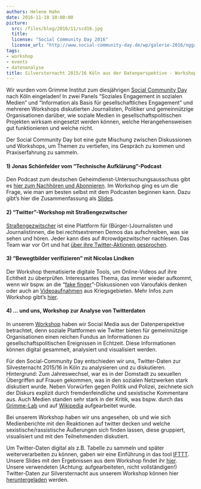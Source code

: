 ```yaml
---
authors: Helene Hahn
date: 2016-11-10 10:00:00
picture:
  src: /files/blog/2016/11/scd16.jpg
  title: 
  license: "Social Community Day 2016"
  license_url: "http://www.social-community-day.de/wp/galerie-2016/nggallery/social-community-day-2016/scday16-workshop-daten-visualisieren"
tags:
- workshop
- events
- datenanalyse
title: Silversternacht 2015/16 Köln aus der Datenperspektive - Workshop beim Social Community Day 
---
```


Wir wurden vom Grimme Institut zum diesjährigen [Social Community Day](http://www.social-community-day.de/) nach Köln eingeladen! In zwei Panels “Soziales Engagement in sozialen Medien” und “Information als Basis für gesellschaftliches Engagement” und mehreren Workshops diskutierten Journalisten, Politiker und gemeinnützige Organisationen darüber, wie soziale Medien in gesellschaftspolitischen Projekten wirksam eingesetzt werden können, welche Herangehensweisen gut funktionieren und welche nicht. 
<br/>

Der Social Community Day bot eine gute Mischung zwischen Diskussionen und Workshops, um Themen zu vertiefen, ins Gespräch zu kommen und Praxiserfahrung zu sammeln.

#### 1) Jonas Schönfelder vom “Technische Aufklärung”-Podcast 

Den Podcast zum deutschen Geheimdienst-Untersuchungsausschuss gibt es [hier zum Nachhören und Abonnieren](https://technische-aufklaerung.de/). Im Workshop ging es um die Frage, wie man am besten selbst mit dem Podcasten beginnen kann. Dazu gibt’s hier die Zusammenfassung als [Slides](https://jonas-schoenfelder.de/workshop/).

#### 2) “Twitter”-Workshop mit Straßengezwitscher

[Straßengezwitscher](https://www.strassengezwitscher.de/) ist eine Plattform für (Bürger-)Journalisten und Journalistinnen, die bei rechtsextremen Demos das aufschreiben, was sie sehen und hören. Jeder kann dies auf #crowdgezwitscher nachlesen. Das Team war vor Ort und hat [über ihre Twitter-Aktionen gesprochen](http://www.social-community-day.de/wp/2940/workshop-twitter-strassengezwitscher/).

#### 3) “Bewegtbilder verifizieren” mit Nicolas Lindken

Der Workshop thematisierte digitale Tools, um Online-Videos auf ihre Echtheit zu überprüfen. Interessantes Thema, das immer wieder aufkommt, wenn wir bspw. an die “[fake finger](https://www.youtube.com/watch?v=Vx-1LQu6mAE)”-Diskussionen von Varoufakis denken oder auch an [Videoaufnahmen](https://www.youtube.com/watch?v=b6A6twUGIbY) aus Kriegsgebieten.
Mehr Infos zum Workshop gibt’s [hier](http://www.social-community-day.de/wp/2946/workshop-fake-bewegtbild-verifizieren/). 

#### 4) … und uns, Workshop zur Analyse von Twitterdaten

In unserem [Workshop](http://www.social-community-day.de/wp/2957/workshop-daten-visualisieren/) haben wir Social Media aus der Datenperspektive betrachtet, denn soziale Plattformen wie Twitter bieten für gemeinnützige Organisationen einen reichen Fundus an Informationen zu gesellschaftspolitischen Ereignissen in Echtzeit. Diese Informationen können digital gesammelt, analysiert und visualisiert werden. 


Für den Social-Community Day entschieden wir uns, Twitter-Daten zur Silvesternacht 2015/16 in Köln zu analysieren und zu diskutieren. Hintergrund: Zum Jahreswechsel, war es in der Domstadt zu sexuellen Übergriffen auf Frauen gekommen, was in den sozialen Netzwerken stark diskutiert wurde. Neben Vorwürfen gegen Politik und Polizei, zeichnete sich der Diskurs explizit durch fremdenfeindliche und sexistische Kommentare aus. Auch Medien standen sehr stark in der Kritik, was bspw. durch das [Grimme-Lab](http://www.grimme-lab.de/2015/05/03/vertrauenskrise-der-medien/) und auf [Wikipedia](https://de.wikipedia.org/wiki/Sexuelle_%C3%9Cbergriffe_in_der_Silvesternacht_2015/16#Erg.C3.A4nzende_Literatur) aufgearbeitet wurde. 


Bei unserem Workshop haben wir uns angesehen, ob und wie sich Medienberichte mit den Reaktionen auf twitter decken und welche sexistische/rassistische Äußerungen sich finden lassen, diese gruppiert, visualisiert und mit den Teilnehmenden diskutiert. 


Um Twitter-Daten digital als z.B. Tabelle zu sammeln und später weiterverarbeiten zu können, gaben wir eine Einführung in das tool [IFTTT](https://ifttt.com/discover). Unsere Slides mit den Ergebnissen aus dem Workshop findet ihr [hier](/files/downloads/workshops/socialcommunityday-2016.pdf). Unsere verwendeten (Achtung: aufgearbeiteten, nicht vollständigen!) Twitter-Daten zur Silversternacht aus unserem Workshop können hier [heruntergeladen](https://drive.google.com/drive/folders/0B8GaLtzJXlwdVzE1VllYUTM4YW8?usp=sharing) werden.